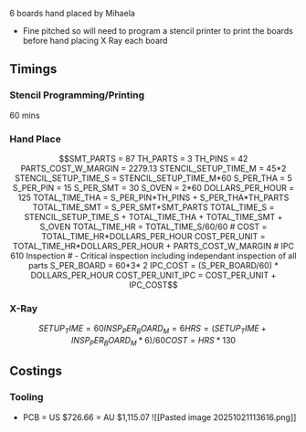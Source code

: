 6 boards hand placed by Mihaela
- Fine pitched so will need to program a stencil printer to print the boards before hand placing
X Ray each board
## Timings
### Stencil Programming/Printing
60 mins
### Hand Place
```math
SMT_PARTS = 87
TH_PARTS = 3
TH_PINS = 42

PARTS_COST_W_MARGIN = 2279.13
STENCIL_SETUP_TIME_M = 45*2
STENCIL_SETUP_TIME_S = STENCIL_SETUP_TIME_M*60

S_PER_THA = 5
S_PER_PIN = 15
S_PER_SMT = 30

S_OVEN = 2*60

DOLLARS_PER_HOUR = 125

TOTAL_TIME_THA = S_PER_PIN*TH_PINS + S_PER_THA*TH_PARTS
TOTAL_TIME_SMT = S_PER_SMT*SMT_PARTS
TOTAL_TIME_S = STENCIL_SETUP_TIME_S + TOTAL_TIME_THA + TOTAL_TIME_SMT + S_OVEN
TOTAL_TIME_HR = TOTAL_TIME_S/60/60

# COST = TOTAL_TIME_HR*DOLLARS_PER_HOUR
COST_PER_UNIT = TOTAL_TIME_HR*DOLLARS_PER_HOUR + PARTS_COST_W_MARGIN

# IPC 610 Inspection
# - Critical inspection including independant inspection of all parts
S_PER_BOARD = 60*3* 2
IPC_COST = (S_PER_BOARD/60) * DOLLARS_PER_HOUR

COST_PER_UNIT_IPC = COST_PER_UNIT + IPC_COST
```
### X-Ray
```math
SETUP_TIME = 60

INSP_PER_BOARD_M = 6

HRS = (SETUP_TIME + INSP_PER_BOARD_M*6)/60
COST = HRS*130
```
## Costings
### Tooling
- PCB = US $726.66 = AU $1,115.07
![[Pasted image 20251021113616.png]]